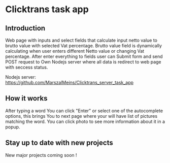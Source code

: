 # Clicktrans task app


## Introduction
Web page with inputs and select fields that calculate input netto value to brutto value with selected Vat percentage. Brutto value field is dynamically calculating when user enters different Netto value or changing Vat percentage. After enter everything to fields user can Submit form and send POST request to Own Nodejs server where all data is redirect to web page with seccess status.

Nodejs server: https://github.com/MarszalMeins/Clicktrans_server_task_app


## How it works
After typing a word You can click "Enter" or select one of the autocomplete options, this brings You to next page where your will have list of pictures matching the word. You can click photo to see more information about it in a popup.


## Stay up to date with new projects
New major projects coming soon !
